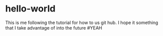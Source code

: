 # hello-world
This is me following the tutorial for how to us git hub. I hope it something that I take advantage of into the future 
#YEAH
